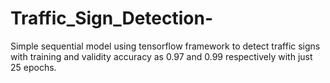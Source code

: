 # Traffic_Sign_Detection-
Simple sequential model using tensorflow framework to detect traffic signs with training and validity accuracy as 0.97 and 0.99 respectively with just 25 epochs.  
